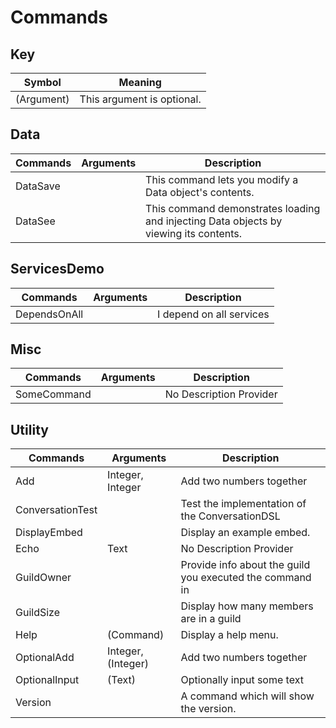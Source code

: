 # Commands

## Key
| Symbol     | Meaning                    |
| ---------- | -------------------------- |
| (Argument) | This argument is optional. |

## Data
| Commands | Arguments | Description                                                                           |
| -------- | --------- | ------------------------------------------------------------------------------------- |
| DataSave | <none>    | This command lets you modify a Data object's contents.                                |
| DataSee  | <none>    | This command demonstrates loading and injecting Data objects by viewing its contents. |

## ServicesDemo
| Commands     | Arguments | Description              |
| ------------ | --------- | ------------------------ |
| DependsOnAll | <none>    | I depend on all services |

## Misc
| Commands    | Arguments | Description             |
| ----------- | --------- | ----------------------- |
| SomeCommand | <none>    | No Description Provider |

## Utility
| Commands         | Arguments          | Description                                              |
| ---------------- | ------------------ | -------------------------------------------------------- |
| Add              | Integer, Integer   | Add two numbers together                                 |
| ConversationTest | <none>             | Test the implementation of the ConversationDSL           |
| DisplayEmbed     | <none>             | Display an example embed.                                |
| Echo             | Text               | No Description Provider                                  |
| GuildOwner       | <none>             | Provide info about the guild you executed the command in |
| GuildSize        | <none>             | Display how many members are in a guild                  |
| Help             | (Command)          | Display a help menu.                                     |
| OptionalAdd      | Integer, (Integer) | Add two numbers together                                 |
| OptionalInput    | (Text)             | Optionally input some text                               |
| Version          | <none>             | A command which will show the version.                   |

